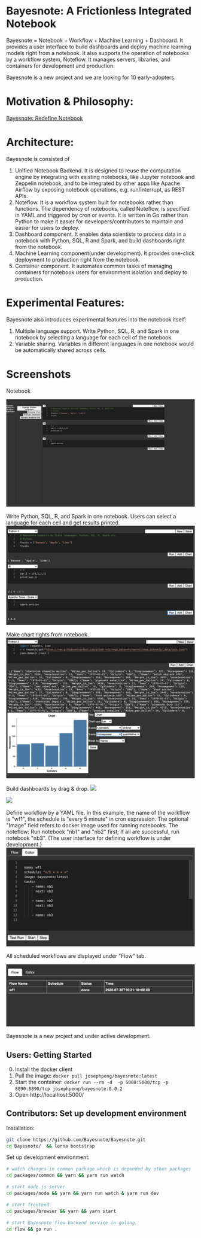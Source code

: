 # Bayesnote: A Frictionless Integrated Notebook

Bayesnote = Notebook + Workflow + Machine Learning + Dashboard. It provides a user interface to build dashboards and deploy machine learning models right from a notebook. It also supports the operation of notebooks by a workflow system, Noteflow. It manages servers, libraries, and containers for development and production.

Bayesnote is a new project and we are looking for 10 early-adopters.

# Motivation & Philosophy:
[Bayesnote: Redefine Notebook](https://towardsdatascience.com/bayesnote-redefine-notebook-2ab00277bbc?source=friends_link&sk=94e2e9d234caa0edc3adf7235bd84b74)

# Architecture:
Bayesnote is consisted of
1. Unified Notebook Backend. It is designed to reuse the computation engine by integrating with existing notebooks, like Jupyter notebook and Zeppelin notebook, and to be integrated by other apps like Apache Airflow by exposing notebook operations, e.g. run/interrupt, as REST APIs.
2. Noteflow. It is a workflow system built for notebooks rather than functions. The dependency of notebooks, called Noteflow, is specified in YAML and triggered by cron or events. It is written in Go rather than Python to make it easier for developers/contributors to maintain and easier for users to deploy.
3. Dashboard component. It enables data scientists to process data in a notebook with Python, SQL, R and Spark, and build dashboards right from the notebook.
4. Machine Learning component(under development). It provides one-click deployment to production right from the notebook.
5. Container component. It automates common tasks of managing containers for notebook users for environment isolation and deploy to production.

# Experimental Features:
Bayesnote also introduces experimental features into the notebook itself:
1. Multiple language support. Write Python, SQL, R, and Spark in one notebook by selecting a language for each cell of the notebook.
2. Variable sharing. Variables in different languages in one notebook would be automatically shared across cells.

# Screenshots

Notebook

![](./.github/notebook.png)

Write Python, SQL, R, and Spark in one notebook. Users can select a language for each cell and get results printed.
![](.github/multi.png)

Make chart rights from notebook.
![](.github/chart.png)

Build dashboards by drag & drop.
![](.github/drag.gif)


![](.github/dashboard.gif)

Define workflow by a YAML file. In this example, the name of the workflow is "wf1", the schedule is "every 5 minute" in cron expression. The optional "Image" field refers to docker image used for running notebooks. The noteflow: Run notebook "nb1" and "nb2" first; If all are successful, run notebook "nb3".
(The user interface for defining workflow is under development.)
![](.github/editor.png)

All scheduled workflows are displayed under "Flow" tab.

![](.github/flow.png)

Bayesnote is a new project and under active development.

## Users: Getting Started

0. Install the docker client
1. Pull the image: `docker pull josephpeng/bayesnote:latest`
2. Start the container: `docker run --rm -d  -p 5000:5000/tcp -p 8890:8890/tcp josephpeng/bayesnote:0.0.2`
3. Open http://localhost:5000/

## Contributors: Set up development environment

Installation:
```sh
git clone https://github.com/Bayesnote/Bayesnote.git
cd Bayesnote/  && lerna bootstrap
```

Set up development environment:
```sh
# watch changes in common package which is depended by other packages
cd packages/common && yarn && yarn run watch
```

```sh
# start node.js server
cd packages/node && yarn && yarn run watch & yarn run dev
```

```sh
# start frontend
cd packages/browser && yarn && yarn start
```

```sh
# start Bayesnote flow backend service in golang.
cd flow && go run .
```
